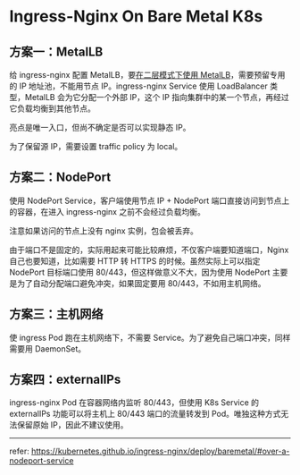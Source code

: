 # Ingress-Nginx On Bare Metal K8s

## 方案一：MetalLB

给 ingress-nginx 配置 MetalLB，要[在二层模式下使用 MetalLB](https://metallb.universe.tf/concepts/layer2/)，需要预留专用的 IP 地址池，不能用节点 IP。ingress-nginx Service 使用 LoadBalancer 类型，MetalLB 会为它分配一个外部 IP，这个 IP 指向集群中的某一个节点，再经过它负载均衡到其他节点。

亮点是唯一入口，但尚不确定是否可以实现静态 IP。

为了保留源 IP，需要设置 traffic policy 为 local。

## 方案二：NodePort

使用 NodePort Service，客户端使用节点 IP + NodePort 端口直接访问到节点上的容器，在进入 ingress-nginx 之前不会经过负载均衡。

注意如果访问的节点上没有 nginx 实例，包会被丢弃。

由于端口不是固定的，实际用起来可能比较麻烦，不仅客户端要知道端口，Nginx 自己也要知道，比如需要 HTTP 转 HTTPS 的时候。虽然实际上可以指定 NodePort 目标端口使用 80/443，但这样做意义不大，因为使用 NodePort 主要是为了自动分配端口避免冲突，如果固定要用 80/443，不如用主机网络。

## 方案三：主机网络

使 ingress Pod 跑在主机网络下，不需要 Service。为了避免自己端口冲突，同样需要用 DaemonSet。

## 方案四：externalIPs

ingress-nginx Pod 在容器网络内监听 80/443，但使用 K8s Service 的 externalIPs 功能可以将主机上 80/443 端口的流量转发到 Pod。唯独这种方式无法保留原始 IP，因此不建议使用。

---

refer: https://kubernetes.github.io/ingress-nginx/deploy/baremetal/#over-a-nodeport-service